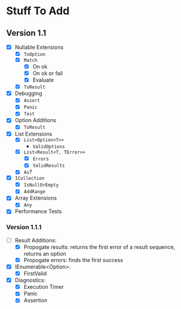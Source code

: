 # Stuff To Add
## Version 1.1
- [x] Nullable Extensions
  - [x] `ToOption`
  - [x] `Match`
    - [x] On ok
    - [x] On ok or fail
    - [x] Evaluate
  - [x] `ToResult`
- [x] Debugging
  - [x] `Assert`
  - [x] `Panic`
  - [x] `Test`
- [x] Option Additions
  - [x] `ToResult`
- [x] List Extensions
  - [x] `List<Option<T>>`
    - `ValidOptions`
  - [x] `List<Result<T, TError>>`
    - [x] `Errors`
    - [x] `ValidResults`
  - [x] `As`?
- [x] `ICollection`
  - [x] `IsNullOrEmpty`
  - [x] `AddRange`
- [x] Array Extensions
  - [x] `Any`
- [x] Performance Tests
### Version 1.1.1
- [ ] Result Additions:
  - [x] Propogate results: returns the first error of a result sequence, returns an option
  - [x] Propogate errors: finds the first success
- [x] IEnumerable<Option<T>>:
  - [x] FirstValid
- [x] Diagnostics:
  - [x] Execution Timer
  - [x] Panic
  - [x] Assertion

